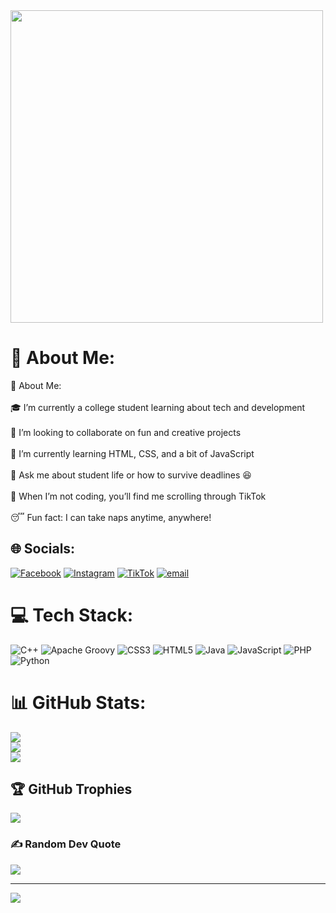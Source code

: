 <img src=https://github.com/user-attachments/assets/d9ced1d7-c76e-44a4-a987-a8bea23d97cc width="500"/>

# 💫 About Me:
🌸 About Me:<br><br>🎓 I’m currently a college student learning about tech and development<br><br>🤝 I’m looking to collaborate on fun and creative projects<br><br>🌱 I’m currently learning HTML, CSS, and a bit of JavaScript<br><br>💬 Ask me about student life or how to survive deadlines 😆<br><br>📱 When I’m not coding, you’ll find me scrolling through TikTok<br><br>😴 Fun fact: I can take naps anytime, anywhere!


## 🌐 Socials:
[![Facebook](https://img.shields.io/badge/Facebook-%231877F2.svg?logo=Facebook&logoColor=white)](https://facebook.com/Azr) [![Instagram](https://img.shields.io/badge/Instagram-%23E4405F.svg?logo=Instagram&logoColor=white)](https://instagram.com/trnsyptr) [![TikTok](https://img.shields.io/badge/TikTok-%23000000.svg?logo=TikTok&logoColor=white)](https://tiktok.com/@nyzabila_) [![email](https://img.shields.io/badge/Email-D14836?logo=gmail&logoColor=white)](mailto:adzratri2@gmail.com) 

# 💻 Tech Stack:
![C++](https://img.shields.io/badge/c++-%2300599C.svg?style=for-the-badge&logo=c%2B%2B&logoColor=white) ![Apache Groovy](https://img.shields.io/badge/Apache%20Groovy-4298B8.svg?style=for-the-badge&logo=Apache+Groovy&logoColor=white) ![CSS3](https://img.shields.io/badge/css3-%231572B6.svg?style=for-the-badge&logo=css3&logoColor=white) ![HTML5](https://img.shields.io/badge/html5-%23E34F26.svg?style=for-the-badge&logo=html5&logoColor=white) ![Java](https://img.shields.io/badge/java-%23ED8B00.svg?style=for-the-badge&logo=openjdk&logoColor=white) ![JavaScript](https://img.shields.io/badge/javascript-%23323330.svg?style=for-the-badge&logo=javascript&logoColor=%23F7DF1E) ![PHP](https://img.shields.io/badge/php-%23777BB4.svg?style=for-the-badge&logo=php&logoColor=white) ![Python](https://img.shields.io/badge/python-3670A0?style=for-the-badge&logo=python&logoColor=ffdd54)
# 📊 GitHub Stats:
![](https://github-readme-stats.vercel.app/api?username=adzratri2-maker&theme=dark&hide_border=false&include_all_commits=false&count_private=false)<br/>
![](https://nirzak-streak-stats.vercel.app/?user=adzratri2-maker&theme=dark&hide_border=false)<br/>
![](https://github-readme-stats.vercel.app/api/top-langs/?username=adzratri2-maker&theme=dark&hide_border=false&include_all_commits=false&count_private=false&layout=compact)

## 🏆 GitHub Trophies
![](https://github-profile-trophy.vercel.app/?username=adzratri2-maker&theme=radical&no-frame=false&no-bg=false&margin-w=4)

### ✍️ Random Dev Quote
![](https://quotes-github-readme.vercel.app/api?type=horizontal&theme=radical)

---
[![](https://visitcount.itsvg.in/api?id=adzratri2-maker&icon=7&color=1)](https://visitcount.itsvg.in)

<!-- Proudly created with GPRM ( https://gprm.itsvg.in ) -->
